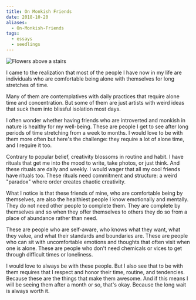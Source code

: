 ```yaml
---
title: On Monkish Friends
date: 2018-10-20
aliases:
  - On-Monkish-Friends
tags:
  - essays
  - seedlings
---
```

![Flowers above a stairs](flowers_above_stairs.jpg)

I came to the realization that most of the people I have now in my life are individuals who are comfortable being alone with themselves for long stretches of time.

Many of them are contemplatives with daily practices that require alone time and concentration. But some of them are just artists with weird ideas that suck them into blissful isolation most days.

I often wonder whether having friends who are introverted and monkish in nature is healthy for my well-being. These are people I get to see after long periods of time stretching from a week to months. I would love to be with them more often but here's the challenge: they require a lot of alone time, and I require it too.

Contrary to popular belief, creativity blossoms in routine and habit. I have rituals that get me into the mood to write, take photos, or just think. And these rituals are daily and weekly. I would wager that all my cool friends have rituals too. These rituals need commitment and structure: a weird "paradox" where order creates chaotic creativity.

What I notice is that these friends of mine, who are comfortable being by themselves, are also the healthiest people I know emotionally and mentally. They do not need other people to complete them. They are complete by themselves and so when they offer themselves to others they do so from a place of abundance rather than need.

These are people who are self-aware, who knows what they want, what they value, and what their standards and boundaries are. These are people who can sit with uncomfortable emotions and thoughts that often visit when one is alone. These are people who don't need chemicals or vices to get through difficult times or loneliness.

I would love to always be with these people. But I also see that to be with them requires that I respect and honor their time, routine, and tendencies. Because these are the things that make them awesome. And if this means I will be seeing them after a month or so, that's okay. Because the long wait is always worth it.